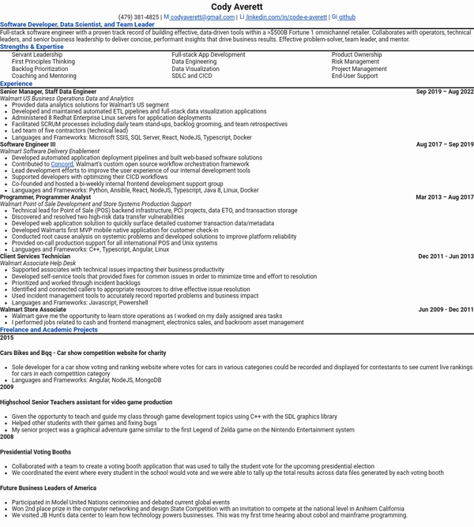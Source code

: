 <!-- <link rel="stylesheet" type="text/css" href="resume.css"> -->
<style>
    body {
    display: block;
    max-width: 1000px;
    margin: 0 auto;
    padding: 0;
    font-family: Roboto;
    font-size: 12px;
}

.name {
    font-size: 150%;
    line-height: 150%;
    font-weight: bold;
    display: block;
    text-align: center;
}

h1 {
    border: none;
    text-align: center;
    font-weight: bold;
    padding: 0;
    margin: 1rem 0;
}

h2 {
    font-size: 110%;
    font-weight: bold;
    border-bottom: 2px solid black;
    color: #0D47A1;
    margin: 0;
}

h3 {
    font-size: 100%;
    font-weight: bold;
    margin: 0;
}

p, ul {
    font-size: 100%;
    margin: 0;
}

ul, ol {
    padding: 0 0 0 1.5rem;
    margin: 0;
}

li {
    line-height: 110%;
    /* change this for tighter spacing */
    /* default 150% */
}

.skill-columns {
    columns: 3;
}

.skill-columns ul li {
    list-style-type: none;
    line-height: 1.2em;
}

/* assume images are icons */
/* icons for skills/tools */
.info img {
    width: 15px;
}

/* assume images are icons */
/* icons for contact info */
.info a img {
    width: 12px;
}

a {
    color: #0D47A1;
}

code {
    color: black;
}

time {
    float: right;
    font-size: inherit;
    font-weight: bold;
}

location {
    font-weight: normal;
    font-style: italic;
}

.info {
    display: block;
    text-align: center;
}

</style>

<span class="name">Cody Averett</span>

<span class="info">

(479) 381-4825 | [![Mail](https://simpleicons.org/icons/minutemailer.svg) codyaverett@gmail.com](mailto:codyaverett@gmail.com) | [![LinkedIn](https://simpleicons.org/icons/linkedin.svg) linkedin.com/in/code-e-averett](https://www.linkedin.com/in/code-e-averett/) | [![GitHub](https://simpleicons.org/icons/github.svg) github](https://github.com/codyaverett)

</span>

## Software Developer, Data Scientist, and Team Leader

Full-stack software engineer with a proven track record of building effective, data-driven tools within a >$500B Fortune 1 omnichannel retailer.  Collaborates with operators, technical leaders, and senior business leadership to deliver concise, performant insights that drive business results.  Effective problem-solver, team leader, and mentor.

## Strengths & Expertise

<div class="skill-columns">
    <ul>
        <li>Servant Leadership</li>
        <li>First Principles Thinking</li>
        <li>Backlog Prioritization</li>
        <li>Coaching and Mentoring</li>
        <li>Full-stack App Development</li>
        <li>Data Engineering</li>
        <li>Data Visualization</li>
        <li>SDLC and CICD</li>
        <li>Product Ownership</li>
        <li>Risk Management</li>
        <li>Project Management</li>
        <li>End-User Support</li>
    </ul>
</div>

## Experience

### Senior Manager, Staff Data Engineer <time> Sep 2019 – Aug 2022 </time>
<location> Walmart US Business Operations Data and Analytics </location>

- Provided data analytics solutions for Walmart's US segment
- Developed and maintained automated ETL pipelines and full-stack data visualization applications
- Administered 8 Redhat Enterprise Linux servers for application deployments
- Facilitated SCRUM processes including daily team stand-ups, backlog grooming, and team retrospectives
- Led team of five contractors (technical lead)
- Languages and Frameworks: Microsoft SSIS, SQL Server, React, NodeJS, Typescript, Docker

### Software Engineer III <time> Aug 2017 – Sep 2019 </time>
<location> Walmart Software Delivery Enablement </location>

- Developed automated application deployment pipelines and built web-based software solutions
- Contributed to [Concord](https://concord.walmartlabs.com), Walmart's custom open source workflow orchestration framework
- Lead development efforts to improve the user experience of our internal development tools
- Supported developers with optimizing their CICD workflows
- Co-founded and hosted a bi-weekly internal frontend development support group
- Languages and Frameworks: Python, Ansible, React, NodeJS, Typescript, Java 8, Linux, Docker

### Programmer, Programmer Analyst <time> Mar 2013 – Aug 2017 </time>
<location> Walmart Point of Sale Development and Store Systems Production Support </location>

- Technical lead for Point of Sale (POS) backend infrastructure, PCI projects, data ETO, and transaction storage
- Discovered and resolved two high-risk data transfer vulnerabilities
- Developed web application solution to quickly surface detailed customer transaction data/metadata
- Developed Walmarts first MVP mobile native application for customer check-in
- Conducted root cause analysis on systemic problems and developed solutions to improve platform reliability
- Provided on-call production support for all international POS and Unix systems
- Languages and Frameworks: C++, Typescript, Angular, Linux

### Client Services Technician <time> Dec 2011 - Jun 2013 </time>
<location> Walmart Associate Help Desk </location>

- Supported associates with technical issues impacting their business productivity
- Developed self-service tools that provided fixes for common issues in order to minimize time and effort to resolution
- Prioritized and worked through incident backlogs
- Identified and connected callers to appropriate resources to drive effective issue resolution 
- Used incident management tools to accurately record reported problems and business impact
- Languages and Frameworks: Javascript, Powershell

### Walmart Store Associate <time> Jun 2009 - Dec 2011 </time>
- Walmart gave me the opportunity to learn store operations as I worked on my daily assigned area tasks
- I performed jobs related to cash and frontend managment, electronics sales, and backroom asset management

## Freelance and Academic Projects

### 2015
#### Cars Bikes and Bqq - Car show competition website for charity
- Sole developer for a car show voting and ranking website where votes for cars in various categories could be recorded and displayed for contestants to see current live rankings for cars in each competition category
- Languages and Frameworks: Angular, NodeJS, MongoDB

### 2009
#### Highschool Senior Teachers assistant for video game production
- Given the opportunty to teach and guide my class through game development topics using C++ with the SDL graphics library
- Helped other students with their games and fixing bugs
- My senior project was a graphical adventure game similar to the first Legend of Zelda game on the Nintendo Entertainment system

### 2008
#### Presidential Voting Booths
- Collaborated with a team to create a voting booth application that was used to tally the student vote for the upcoming presidential election
- We coordinated the event where every student in the school would vote and we were able to tally up the total results across data files generated by each voting booth

#### Future Business Leaders of America
- Participated in Model United Nations cerimonies and debated current global events
- Won 2nd place prize in the computer networking and design State Competition with an invitation to compete at the national level in Anihiem California
- We visited JB Hunt's data center to learn how technology powers businesses. This was my first time hearing about cobol and mainframe programming.

<!-- Detail checks: 1. No period for each bullet; 2. Past tense for previous work; 3. Present tense for current work; 4. Spell check passed; 5. Grammarly check passed; 6. Sync with Linkedin; 7. Check paper format -->
